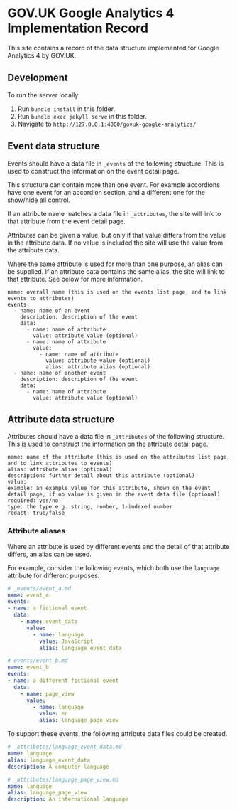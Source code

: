 # GOV.UK Google Analytics 4 Implementation Record

This site contains a record of the data structure implemented for Google Analytics 4 by GOV.UK.

## Development

To run the server locally:

1. Run `bundle install` in this folder.
2. Run `bundle exec jekyll serve` in this folder.
3. Navigate to `http://127.0.0.1:4000/govuk-google-analytics/`

## Event data structure

Events should have a data file in `_events` of the following structure. This is used to construct the information on the event detail page.

This structure can contain more than one event. For example accordions have one event for an accordion section, and a different one for the show/hide all control.

If an attribute name matches a data file in `_attributes`, the site will link to that attribute from the event detail page.

Attributes can be given a value, but only if that value differs from the value in the attribute data. If no value is included the site will use the value from the attribute data.

Where the same attribute is used for more than one purpose, an alias can be supplied. If an attribute data contains the same alias, the site will link to that attribute. See below for more information.

```
name: overall name (this is used on the events list page, and to link events to attributes)
events:
  - name: name of an event
    description: description of the event
    data:
      - name: name of attribute
        value: attribute value (optional)
      - name: name of attribute
        value:
          - name: name of attribute
            value: attribute value (optional)
            alias: attribute alias (optional)
  - name: name of another event
    description: description of the event
    data:
      - name: name of attribute
        value: attribute value (optional)
```

## Attribute data structure

Attributes should have a data file in `_attributes` of the following structure. This is used to construct the information on the attribute detail page.

```
name: name of the attribute (this is used on the attributes list page, and to link attributes to events)
alias: attribute alias (optional)
description: further detail about this attribute (optional)
value:
example: an example value for this attribute, shown on the event detail page, if no value is given in the event data file (optional)
required: yes/no
type: the type e.g. string, number, 1-indexed number
redact: true/false
```

### Attribute aliases

Where an attribute is used by different events and the detail of that attribute differs, an alias can be used.

For example, consider the following events, which both use the `language` attribute for different purposes.

```yml
# _events/event_a.md
name: event_a
events:
- name: a fictional event
  data:
    - name: event_data
      value:
        - name: language
          value: JavaScript
          alias: language_event_data

```

```yml
# events/event_b.md
name: event_b
events:
- name: a different fictional event
  data:
    - name: page_view
      value:
        - name: language
          value: en
          alias: language_page_view
```

To support these events, the following attribute data files could be created.

```yml
# _attributes/language_event_data.md
name: language
alias: language_event_data
description: A computer language
```

```yml
# _attributes/language_page_view.md
name: language
alias: language_page_view
description: An international language
```
